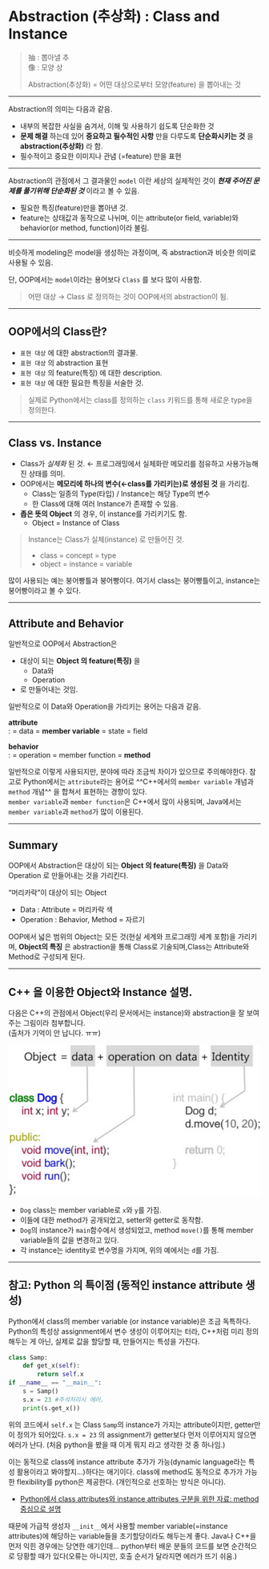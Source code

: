 # Abstraction (추상화) : Class and Instance

> 抽 : 뽑아낼 추  
> 像 : 모양 상  
>  
> Abstraction(추상화) = 어떤 대상으로부터 모양(feature) 을 뽑아내는 것

---

Abstraction의 의미는 다음과 같음.

- 내부의 복잡한 사실을 숨겨서, 이해 및 사용하기 쉽도록 단순화한 것
- **문제 해결** 하는데 있어 **중요하고 필수적인 사항** 만을 다루도록 **단순화시키는 것** 을 **abstraction(추상화)** 라 함.
- 필수적이고 중요한 이미지나 관념 (=feature) 만을 표현

---

Abstraction의 관점에서 그 결과물인 `model` 이란 세상의 실제적인 것이 ***현재 주어진 문제를 풀기위해 단순화된 것*** 이라고 볼 수 있음.

- 필요한 특징(feature)만을 뽑아낸 것.
- feature는 상태값과 동작으로 나뉘며, 이는 attribute(or field, variable)와 behavior(or method, function)이라 불림.

---

비슷하게 modeling은 model을 생성하는 과정이며, 즉 abstraction과 비슷한 의미로 사용될 수 있음.

단, OOP에서는 `model`이라는 용어보다 `Class` 를 보다 많이 사용함.

> 어떤 대상 → Class 로 정의하는 것이 OOP에서의 abstraction이 됨.

---

## OOP에서의 Class란?

- `표현 대상` 에 대한 abstraction의 결과물.
- `표현 대상` 의 abstraction 표현
- `표현 대상` 의 feature(특징) 에 대한 description.
- `표현 대상` 에 대한 필요한 특징을 서술한 것.

> 실제로 Python에서는 class를 정의하는 `class` 키워드를 통해 새로운 type을 정의한다.

---

## Class vs. Instance

- Class가 *실체화* 된 것. ← 프로그래밍에서 실체화란 메모리를 점유하고 사용가능해진 상태를 의미.
- OOP에서는 **메모리에 하나의 변수(←class를 가리키는)로 생성된 것** 을 가리킴.
    - Class는 일종의 Type(타입) / Instance는 해당 Type의 변수
    - 한 Class에 대해 여러 Instance가 존재할 수 있음.
- **좁은 뜻의 Object** 의 경우, 이 instance를 가리키기도 함.
    - Object = Instance of Class

> Instance는 Class가 실체(instance) 로 만들어진 것.  
>
> * class = concept = type
> * object = instance = variable

많이 사용되는 예는 붕어빵틀과 붕어빵이다. 여기서 class는 붕어빵틀이고, instance는 붕어빵이라고 볼 수 있다.

---

## Attribute and Behavior

일반적으로 OOP에서 Abstraction은

* 대상이 되는 **Object 의 feature(특징)** 을
    * Data와 
    * Operation 
* 로 만들어내는 것임.

일반적으로 이 Data와 Operation을 가리키는 용어는 다음과 같음.

**attribute**  
: = data = **member variable** = state = field

**behavior**  
: = operation = member function = **method**

일반적으로 이렇게 사용되지만, 분야에 따라 조금씩 차이가 있으므로 주의해야한다. 참고로 Python에서는 `attribute`라는 용어로 ^^C++에서의 `member variable` 개념과 `method` 개념^^ 을 합쳐서 표현하는 경향이 있다.  
`member variable`과 `member function`은 C++에서 많이 사용되며, Java에서는 `member variable`과 `method`가 많이 이용된다.

---

## Summary

OOP에서 Abstraction은 대상이 되는 **Object 의 feature(특징)** 을 Data와 Operation 로 만들어내는 것을 가리킨다.

“머리카락”이 대상이 되는 Object

* Data : Attribute = 머리카락 색
* Operation : Behavior, Method = 자르기

OOP에서 넓은 범위의 Object는 모든 것(현실 세계와 프로그래밍 세계 포함)을 가리키며, **Object의 특징** 은 abstraction을 통해 Class로 기술되며,Class는 Attribute와 Method로 구성되게 된다.

---

## C++ 을 이용한 Object와 Instance 설명.

다음은 C++의 관점에서 Object(우리 문서에서는 instance)와 abstraction을 잘 보여주는 그림이라 첨부합니다.  
(출처가 기억이 안 납니다. ㅠㅠ)

![](../img/oop_cpp.png)

* `Dog` class는 member variable로 `x`와 `y`를 가짐.
* 이들에 대한 method가 공개되었고, setter와 getter로 동작함.
* `Dog`의 instance가 `main`함수에서 생성되었고, method `move()`를 통해 member variable들의 값을 변경하고 있다.
* 각 instance는 identity로 변수명을 가지며, 위의 예에서는 `d`를 가짐.

---

## 참고: Python 의 특이점 (동적인 instance attribute 생성)

Python에서 class의 member variable (or instance variable)은 조금 독특하다.  
Python의 특성상 assignment에서 변수 생성이 이루어지는 터라, C++처럼 미리 정의해두는 게 아닌, 실제로 값을 할당할 때, 만들어지는 특성을 가진다. 

```python
class Samp:
    def get_x(self):
        return self.x
if __name__ == "__main__":
    s = Samp()
    s.x = 23 #주석처리시 에러.
    print(s.get_x())
```

위의 코드에서 `self.x` 는 Class `Samp`의 instance가 가지는 attribute이지만, getter만이 정의가 되어있다. `s.x = 23` 의 assignment가 getter보다 먼저 이루어지지 않으면 에러가 난다. (처음 python을 봤을 때 이게 뭐지 라고 생각한 것 중 하나임.)  

이는 동적으로 class에 instance attribute 추가가 가능(dynamic language라는 특성 활용이라고 봐야할지...)하다는 애기이다. class에 method도 동적으로 추가가 가능한 flexibility를 python은 제공한다. (개인적으로 선호하는 방식은 아니다). 

* [Python에서 class attributes와 instance attributes 구분을 위한 자료: method 중심으로 설명](https://ds31x.tistory.com/66)

때문에 가급적 생성자 `__init__`에서 사용할 member variable(=instance attributes)에 해당하는 variable들을 초기할당이라도 해두는게 좋다. Java나 C++을 먼저 익힌 경우에는 당연한 애기인데... python부터 배운 분들의 코드를 보면 순간적으로 당황할 때가 있다(오류는 아니지만, 호출 순서가 달라지면 에러가 뜨기 쉬움.)